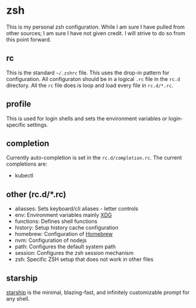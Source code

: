 # zsh
This is my personal zsh configuration.  While I am sure I have pulled from
other sources; I am sure I have not given credit.  I will strive to do so
from this point forward.

## rc
This is the standard `~/.zshrc` file.  This uses the drop-in pattern for
configuration. All configuraton should be in a logical `.rc` file in the
`rc.d` directory. All the `rc` file does is loop and load every file in
`rc.d/*.rc`.

## profile
This is used for login shells and sets the environment variables or
login-specific settings.

## completion
Currently auto-completion is set in the `rc.d/completion.rc`.  The
current completions are:
- kubectl

## other (rc.d/*.rc)
- aliasses: Sets keyboard/cli aliases - letter controls
- env: Environment variables mainly
  [XDG](https://specifications.freedesktop.org/basedir-spec/latest/)
- functions: Defines shell functions
- history: Setup history cache configuration
- homebrew: Configuration of [Homebrew](https://brew.sh)
- nvm: Configuration of nodejs
- path: Configures the default system path
- session: Configures the zsh session mechanism
- zsh: Specific ZSH setup that does not work in other files

## starship
[starship](https://starship.rs) is the minimal, blazing-fast, and infinitely
customizable prompt for any shell.